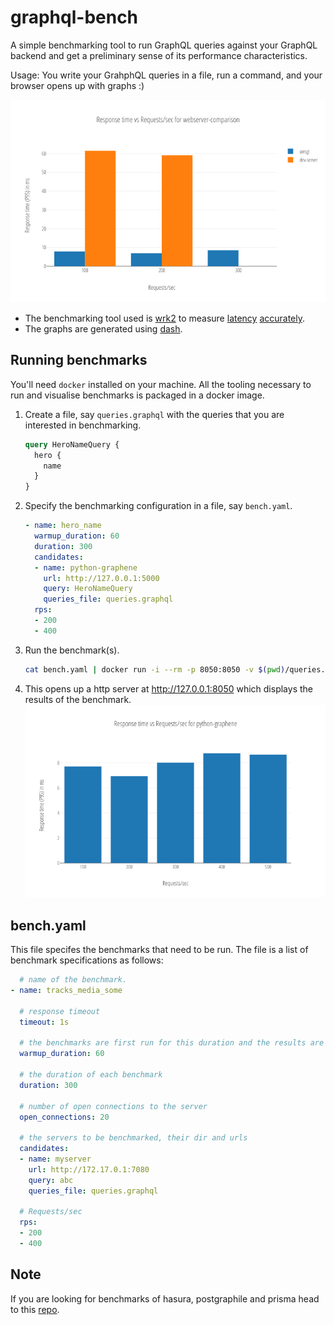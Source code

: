 # graphql-bench

A simple benchmarking tool to run GraphQL queries against your GraphQL backend and get a preliminary sense of its performance characteristics. 

Usage: You write your GrahphQL queries in a file, run a command, and your browser opens up with graphs :)

![comparison example](assets/example_comparison.png)

- The benchmarking tool used is [wrk2](https://github.com/giltene/wrk2) to measure [latency](https://news.ycombinator.com/item?id=10695953) [accurately](https://groups.google.com/forum/#!msg/mechanical-sympathy/icNZJejUHfE/BfDekfBEs_sJ).
- The graphs are generated using [dash](https://github.com/plotly/dash).

## Running benchmarks

You'll need `docker` installed on your machine. All the tooling necessary to run and visualise benchmarks is packaged in a docker image.

1. Create a file, say `queries.graphql` with the queries that you are interested in benchmarking.
   ```graphql
   query HeroNameQuery {
     hero {
       name
     }
   }
   ```

1. Specify the benchmarking configuration in a file, say `bench.yaml`.
   ```yaml
   - name: hero_name
     warmup_duration: 60
     duration: 300
     candidates:
     - name: python-graphene
       url: http://127.0.0.1:5000
       query: HeroNameQuery
       queries_file: queries.graphql
     rps:
     - 200
     - 400
   ```

1. Run the benchmark(s).
   ```bash
   cat bench.yaml | docker run -i --rm -p 8050:8050 -v $(pwd)/queries.graphql:/graphql-bench/ws/queries.graphql hasura/graphql-bench:v0.3
   ```

1. This opens up a http server at http://127.0.0.1:8050 which displays the results of the benchmark.
   ![graph example](assets/example_simple.png)


## bench.yaml

This file specifes the benchmarks that need to be run. The file is a list of benchmark specifications as follows:
```yaml
  # name of the benchmark.
- name: tracks_media_some

  # response timeout
  timeout: 1s

  # the benchmarks are first run for this duration and the results are ignored
  warmup_duration: 60

  # the duration of each benchmark
  duration: 300

  # number of open connections to the server
  open_connections: 20

  # the servers to be benchmarked, their dir and urls
  candidates:
  - name: myserver
    url: http://172.17.0.1:7080
    query: abc
    queries_file: queries.graphql

  # Requests/sec
  rps:
  - 200
  - 400
```

## Note

If you are looking for benchmarks of hasura, postgraphile and prisma head to this [repo](https://github.com/hasura/graphql-backend-benchmarks).
